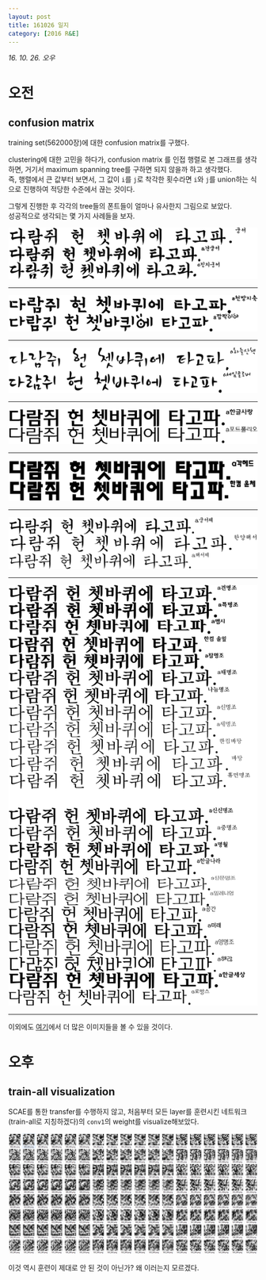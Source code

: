```yaml
---
layout: post
title: 161026 일지
category: [2016 R&E]
---
```


*16. 10. 26. 오우*

# 오전

## confusion matrix

training set(562000장)에 대한 confusion matrix를 구했다.

clustering에 대한 고민을 하다가, confusion matrix 를 인접 행렬로 본 그래프를 생각하면, 거기서 maximum spanning tree를 구하면 되지 않을까 하고 생각했다.  
즉, 행렬에서 큰 값부터 보면서, 그 값이 `i`를 `j`로 착각한 횟수라면 `i`와 `j`를 union하는 식으로 진행하여 적당한 수준에서 끊는 것이다.

그렇게 진행한 후 각각의 tree들의 폰트들이 얼마나 유사한지 그림으로 보았다.  
성공적으로 생각되는 몇 가지 사례들을 보자.

![image](/img/2016-10-26-RnE/008.png)

--------

![image](/img/2016-10-26-RnE/026.png)

--------

![image](/img/2016-10-26-RnE/049.png)

--------

![image](/img/2016-10-26-RnE/050.png)

--------

![image](/img/2016-10-26-RnE/067.png)

--------

![image](/img/2016-10-26-RnE/086.png)

--------

![image](/img/2016-10-26-RnE/089.png)

--------

이외에도 [여기](https://github.com/Namnamseo/namnamseo.github.io/tree/master/img/2016-10-26-RnE)에서 더 많은 이미지들을 볼 수 있을 것이다.

# 오후

## train-all visualization

SCAE를 통한 transfer를 수행하지 않고, 처음부터 모든 layer를 훈련시킨 네트워크(train-all로 지칭하겠다)의 `conv1`의 weight를 visualize해보았다.

![image](/img/2016-10-26-RnE/conv1.png)

이것 역시 훈련이 제대로 안 된 것이 아닌가? 왜 이러는지 모르겠다.